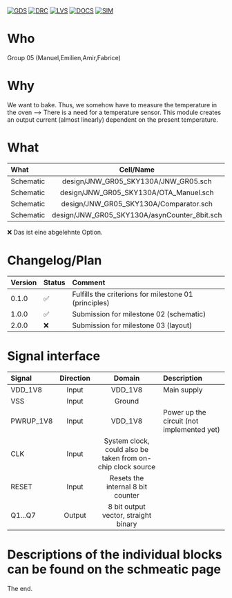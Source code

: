 
[![GDS](../../actions/workflows/gds.yaml/badge.svg)](../../actions/workflows/gds.yaml)
[![DRC](../../actions/workflows/drc.yaml/badge.svg)](../../actions/workflows/drc.yaml)
[![LVS](../../actions/workflows/lvs.yaml/badge.svg)](../../actions/workflows/lvs.yaml)
[![DOCS](../../actions/workflows/docs.yaml/badge.svg)](../../actions/workflows/docs.yaml)
[![SIM](../../actions/workflows/sim.yaml/badge.svg)](../../actions/workflows/sim.yaml)

# Who
Group 05 (Manuel,Emilien,Amir,Fabrice)

# Why
We want to bake. Thus, we somehow have to measure the temperature in the oven --> There is a need for a temperature sensor.
This module creates an output current (almost linearly) dependent on the present temperature.



# What

| What            |        Cell/Name |
| :-              |  :-:       |
| Schematic       | design/JNW_GR05_SKY130A/JNW_GR05.sch |
| Schematic       | design/JNW_GR05_SKY130A/OTA_Manuel.sch |
| Schematic       | design/JNW_GR05_SKY130A/Comparator.sch |
| Schematic       | design/JNW_GR05_SKY130A/asynCounter_8bit.sch|



&#10060; Das ist eine abgelehnte Option.

# Changelog/Plan

| Version | Status | Comment|
| :---| :---| :---|
|0.1.0 | &#9989; | Fulfills the criterions for milestone 01 (principles) |
|1.0.0 | &#9989; | Submission for milestone 02 (schematic)|
|2.0.0 | &#10060;| Submission for milestone 03 (layout) |



# Signal interface

| Signal       | Direction | Domain  | Description                               |
| :---         | :---:     | :---:   | :---                                      |
| VDD_1V8         | Input     | VDD_1V8 | Main supply                              |
| VSS         | Input     | Ground  |                                           |
| PWRUP_1V8     | Input    | VDD_1V8 | Power up the circuit  (not implemented yet)                     |
| CLK | Input | System clock, could also be taken from on-chip clock source | 
| RESET | Input | Resets the internal 8 bit counter |
|Q1...Q7    | Output    | 8 bit output vector, straight binary |






# Descriptions of the individual blocks can be found on the schmeatic page

The end.
